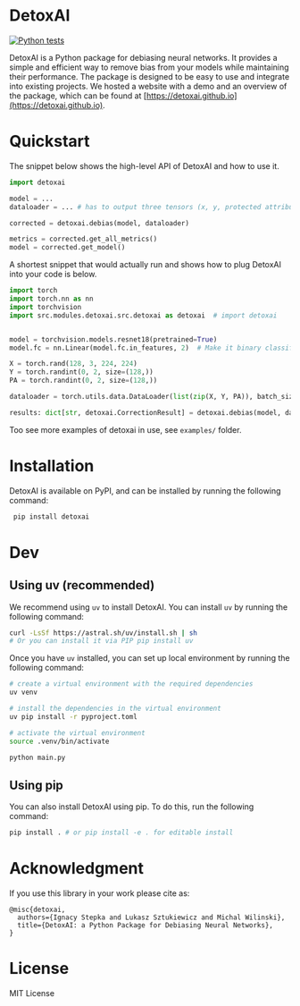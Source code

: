 # DetoxAI

[![Python tests](https://github.com/FairUnlearn/detoxai/actions/workflows/python-tests.yml/badge.svg?branch=main)](https://github.com/FairUnlearn/detoxai/actions/workflows/python-tests.yml)

DetoxAI is a Python package for debiasing neural networks. It provides a simple and efficient way to remove bias from your models while maintaining their performance. The package is designed to be easy to use and integrate into existing projects. We hosted a website with a demo and an overview of the package, which can be found at [https://detoxai.github.io](https://detoxai.github.io).  

# Quickstart

The snippet below shows the high-level API of DetoxAI and how to use it. 
```python
import detoxai

model = ...
dataloader = ... # has to output three tensors (x, y, protected attributes)

corrected = detoxai.debias(model, dataloader)

metrics = corrected.get_all_metrics()
model = corrected.get_model()
```

A shortest snippet that would actually run and shows how to plug DetoxAI into your code is below. 
```python
import torch
import torch.nn as nn
import torchvision
import src.modules.detoxai.src.detoxai as detoxai  # import detoxai


model = torchvision.models.resnet18(pretrained=True)
model.fc = nn.Linear(model.fc.in_features, 2)  # Make it binary classification

X = torch.rand(128, 3, 224, 224)
Y = torch.randint(0, 2, size=(128,))
PA = torch.randint(0, 2, size=(128,))

dataloader = torch.utils.data.DataLoader(list(zip(X, Y, PA)), batch_size=32)

results: dict[str, detoxai.CorrectionResult] = detoxai.debias(model, dataloader)
``` 

Too see more examples of detoxai in use, see `examples/` folder.

# Installation

DetoxAI is available on PyPI, and can be installed by running the following command:
 ```bash
  pip install detoxai
  ```


# Dev
## Using uv (recommended)
  We recommend using `uv` to install DetoxAI. You can install `uv` by running the following command:
  ```bash
  curl -LsSf https://astral.sh/uv/install.sh | sh
  # Or you can install it via PIP pip install uv
  ```

  Once you have `uv` installed, you can set up local environment by running the following command:

  ```bash
  # create a virtual environment with the required dependencies
  uv venv 

  # install the dependencies in the virtual environment
  uv pip install -r pyproject.toml

  # activate the virtual environment
  source .venv/bin/activate

  python main.py
  ```
## Using pip
  You can also install DetoxAI using pip. To do this, run the following command:
  ```bash
  pip install . # or pip install -e . for editable install
  ```


# Acknowledgment
If you use this library in your work please cite as: 
```
@misc{detoxai,
  authors={Ignacy Stepka and Lukasz Sztukiewicz and Michal Wilinski},
  title={DetoxAI: a Python Package for Debiasing Neural Networks},
}
```


# License 
MIT License
